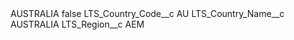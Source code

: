 <?xml version="1.0" encoding="UTF-8"?>
<CustomMetadata xmlns="http://soap.sforce.com/2006/04/metadata" xmlns:xsi="http://www.w3.org/2001/XMLSchema-instance" xmlns:xsd="http://www.w3.org/2001/XMLSchema">
    <label>AUSTRALIA</label>
    <protected>false</protected>
    <values>
        <field>LTS_Country_Code__c</field>
        <value xsi:type="xsd:string">AU</value>
    </values>
    <values>
        <field>LTS_Country_Name__c</field>
        <value xsi:type="xsd:string">AUSTRALIA</value>
    </values>
    <values>
        <field>LTS_Region__c</field>
        <value xsi:type="xsd:string">AEM</value>
    </values>
</CustomMetadata>
